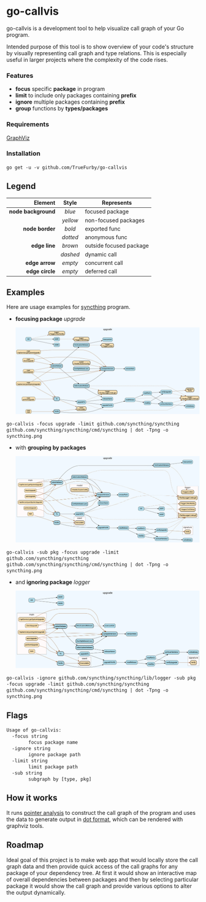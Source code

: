 # go-callvis

go-callvis is a development tool to help visualize call graph of your Go program.

Intended purpose of this tool is to show overview of your code's structure by visually representing call graph and type relations. This is especially useful in larger projects where the complexity of the code rises.

### Features

- **focus** specific **package** in program
- **limit** to include only packages containing **prefix**
- **ignore** multiple packages containing **prefix**
- **group** functions by **types/packages**

### Requirements

[GraphViz](http://www.graphviz.org/Download..php)

### Installation

`go get -u -v github.com/TrueFurby/go-callvis`

## Legend

Element             | Style    | Represents
------------------: | :------: | -----------
__node background__ |  _blue_  | focused package
                    | _yellow_ | non-focused packages
    __node border__ |  _bold_  | exported func
                    | _dotted_ | anonymous func
      __edge line__ | _brown_  | outside focused package
                    | _dashed_ | dynamic call
     __edge arrow__ | _empty_  | concurrent call
    __edge circle__ | _empty_  | deferred call

## Examples

Here are usage examples for [syncthing](https://github.com/syncthing/syncthing) program.

+ **focusing package** _upgrade_

  ![syncthing example output](images/syncthing.png)
```
go-callvis -focus upgrade -limit github.com/syncthing/syncthing github.com/syncthing/syncthing/cmd/syncthing | dot -Tpng -o syncthing.png
```

+ with **grouping by packages**

  ![syncthing example output pkg](images/syncthing_pkg.png)
```
go-callvis -sub pkg -focus upgrade -limit github.com/syncthing/syncthing github.com/syncthing/syncthing/cmd/syncthing | dot -Tpng -o syncthing.png
```

+ and **ignoring package** _logger_

  ![syncthing example output ignore](images/syncthing_ignore.png)
```
go-callvis -ignore github.com/syncthing/syncthing/lib/logger -sub pkg -focus upgrade -limit github.com/syncthing/syncthing github.com/syncthing/syncthing/cmd/syncthing | dot -Tpng -o syncthing.png
```

## Flags

```
Usage of go-callvis:
  -focus string
    	focus package name
  -ignore string
    	ignore package path
  -limit string
    	limit package path
  -sub string
    	subgraph by [type, pkg]
```

## How it works

It runs [pointer analysis](https://godoc.org/golang.org/x/tools/go/pointer) to construct the call graph of the program and uses the data to generate output in [dot format](http://www.graphviz.org/content/dot-language), which can be rendered with graphviz tools.

## Roadmap

Ideal goal of this project is to make web app that would locally store the call graph data and then provide quick access of the call graphs for any package of your dependency tree. At first it would show an interactive map of overall dependencies between packages and then by selecting particular package it would show the call graph and provide various options to alter the output dynamically.
